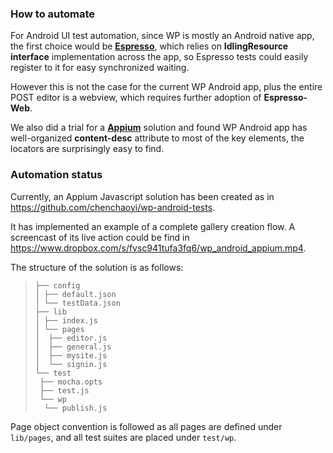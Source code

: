 ### How to automate

For Android UI test automation, since WP is mostly an Android native app, the first choice would be [**Espresso**](https://developer.android.com/training/testing/ui-testing/espresso-testing.html), which relies on **IdlingResource interface** implementation across the app, so Espresso tests could easily register to it for easy synchronized waiting.

However this is not the case for the current WP Android app, plus the entire POST editor is a webview, which requires further adoption of **Espresso-Web**. 

We also did a trial for a [**Appium**](http://appium.io/) solution and found WP Android app has well-organized **content-desc** attribute to most of the key elements, the locators are surprisingly easy to find.



### Automation status

Currently, an Appium Javascript solution has been created as in https://github.com/chenchaoyi/wp-android-tests.

It has implemented an example of a complete gallery creation flow. A screencast of its live action could be find in https://www.dropbox.com/s/fvsc941tufa3fq6/wp_android_appium.mp4.

The structure of the solution is as follows:

> ```
> ├── config
> │ ├── default.json
> │ └── testData.json
> ├── lib
> │ ├── index.js
> │ └── pages
> │  ├── editor.js
> │  ├── general.js
> │  ├── mysite.js
> │  └── signin.js
> └── test
>  ├── mocha.opts
>  ├── test.js
>  └── wp
>   └── publish.js
> ```

Page object convention is followed as all pages are defined under `lib/pages`, and all test suites are placed under `test/wp`.
